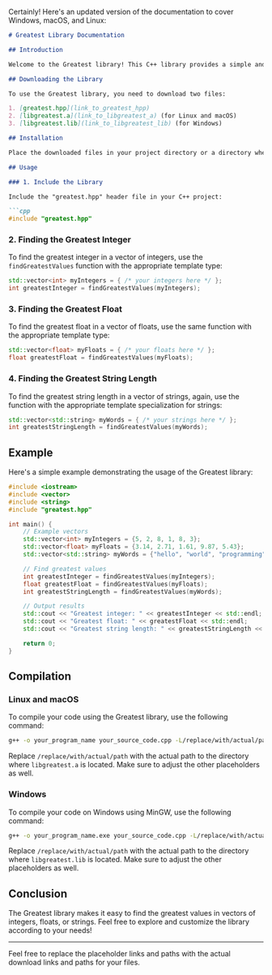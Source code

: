 Certainly! Here's an updated version of the documentation to cover Windows, macOS, and Linux:

```markdown
# Greatest Library Documentation

## Introduction

Welcome to the Greatest library! This C++ library provides a simple and efficient way to find the greatest values in a collection of integers, floats, or strings.

## Downloading the Library

To use the Greatest library, you need to download two files:

1. [greatest.hpp](link_to_greatest_hpp)
2. [libgreatest.a](link_to_libgreatest_a) (for Linux and macOS)
3. [libgreatest.lib](link_to_libgreatest_lib) (for Windows)

## Installation

Place the downloaded files in your project directory or a directory where your compiler can find them. For simplicity, you can keep them in the same folder as your source code.

## Usage

### 1. Include the Library

Include the "greatest.hpp" header file in your C++ project:

```cpp
#include "greatest.hpp"
```

### 2. Finding the Greatest Integer

To find the greatest integer in a vector of integers, use the `findGreatestValues` function with the appropriate template type:

```cpp
std::vector<int> myIntegers = { /* your integers here */ };
int greatestInteger = findGreatestValues(myIntegers);
```

### 3. Finding the Greatest Float

To find the greatest float in a vector of floats, use the same function with the appropriate template type:

```cpp
std::vector<float> myFloats = { /* your floats here */ };
float greatestFloat = findGreatestValues(myFloats);
```

### 4. Finding the Greatest String Length

To find the greatest string length in a vector of strings, again, use the function with the appropriate template specialization for strings:

```cpp
std::vector<std::string> myWords = { /* your strings here */ };
int greatestStringLength = findGreatestValues(myWords);
```

## Example

Here's a simple example demonstrating the usage of the Greatest library:

```cpp
#include <iostream>
#include <vector>
#include <string>
#include "greatest.hpp"

int main() {
    // Example vectors
    std::vector<int> myIntegers = {5, 2, 8, 1, 8, 3};
    std::vector<float> myFloats = {3.14, 2.71, 1.61, 9.87, 5.43};
    std::vector<std::string> myWords = {"hello", "world", "programming", "is", "fun"};

    // Find greatest values
    int greatestInteger = findGreatestValues(myIntegers);
    float greatestFloat = findGreatestValues(myFloats);
    int greatestStringLength = findGreatestValues(myWords);

    // Output results
    std::cout << "Greatest integer: " << greatestInteger << std::endl;
    std::cout << "Greatest float: " << greatestFloat << std::endl;
    std::cout << "Greatest string length: " << greatestStringLength << std::endl;

    return 0;
}
```

## Compilation

### Linux and macOS

To compile your code using the Greatest library, use the following command:

```bash
g++ -o your_program_name your_source_code.cpp -L/replace/with/actual/path -lgreatest
```

Replace `/replace/with/actual/path` with the actual path to the directory where `libgreatest.a` is located. Make sure to adjust the other placeholders as well.

### Windows

To compile your code on Windows using MinGW, use the following command:

```bash
g++ -o your_program_name.exe your_source_code.cpp -L/replace/with/actual/path -lgreatest
```

Replace `/replace/with/actual/path` with the actual path to the directory where `libgreatest.lib` is located. Make sure to adjust the other placeholders as well.

## Conclusion

The Greatest library makes it easy to find the greatest values in vectors of integers, floats, or strings. Feel free to explore and customize the library according to your needs!

---

Feel free to replace the placeholder links and paths with the actual download links and paths for your files.